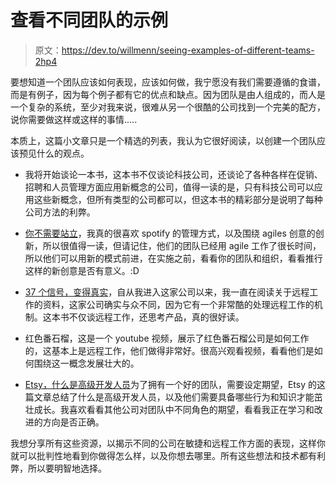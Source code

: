 # 查看不同团队的示例

> 原文：<https://dev.to/willmenn/seeing-examples-of-different-teams-2hp4>

要想知道一个团队应该如何表现，应该如何做，我宁愿没有我们需要遵循的食谱，而是有例子，因为每个例子都有它的优点和缺点。因为团队是由人组成的，而人是一个复杂的系统，至少对我来说，很难从另一个很酷的公司找到一个完美的配方，说你需要做这样或这样的事情.....

本质上，这篇小文章只是一个精选的列表，我认为它很好阅读，以创建一个团队应该预见什么的观点。

*   我将开始谈论一本书，这本书不仅谈论科技公司，还谈论了各种各样在促销、招聘和人员管理方面应用新概念的公司，值得一读的是，只有科技公司可以应用这些新概念，但所有类型的公司都可以，但这本书的精彩部分是说明了每种公司方法的利弊。

*   [你不需要站立](https://medium.com/@jsonpify/you-dont-need-standup-9a74782517c1)，我真的很喜欢 spotify 的管理方式，以及围绕 agiles 创意的创新，所以很值得一读，但请记住，他们的团队已经用 agile 工作了很长时间，所以他们可以用新的模式前进，在实施之前，看看你的团队和组织，看看推行这样的新创意是否有意义。:D

*   [37 个信号，变得真实](https://37signals.com/gettingreal)，自从我进入这家公司以来，我一直在阅读关于远程工作的资料，这家公司确实与众不同，因为它有一个非常酷的处理远程工作的机制。这本书不仅谈远程工作，还思考产品，真的很好读。

*   红色番石榴，这是一个 youtube 视频，展示了红色番石榴公司是如何工作的，这基本上是远程工作，他们做得非常好。很高兴观看视频，看看他们是如何围绕这一概念发展壮大的。

*   [Etsy，什么是高级开发人员](https://www.kitchensoap.com/2012/10/25/on-being-a-senior-engineer/)为了拥有一个好的团队，需要设定期望，Etsy 的这篇文章总结了什么是高级开发人员，以及他们需要具备哪些行为和知识才能茁壮成长。我喜欢看看其他公司对团队中不同角色的期望，看看我正在学习和改进的方向是否正确。

我想分享所有这些资源，以揭示不同的公司在敏捷和远程工作方面的表现，这样你就可以批判性地看到你做得怎么样，以及你想去哪里。所有这些想法和技术都有利弊，所以要明智地选择。